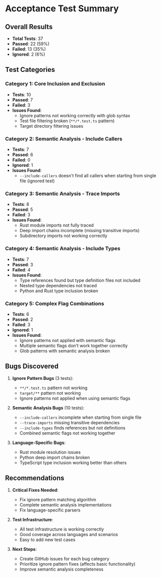 # Acceptance Test Summary

## Overall Results

- **Total Tests**: 37
- **Passed**: 22 (59%)
- **Failed**: 13 (35%)
- **Ignored**: 2 (6%)

## Test Categories

### Category 1: Core Inclusion and Exclusion
- **Tests**: 10
- **Passed**: 7
- **Failed**: 3
- **Issues Found**:
  - Ignore patterns not working correctly with glob syntax
  - Test file filtering broken (`**/*.test.ts` pattern)
  - Target directory filtering issues

### Category 2: Semantic Analysis - Include Callers
- **Tests**: 7
- **Passed**: 6
- **Failed**: 0
- **Ignored**: 1
- **Issues Found**:
  - `--include-callers` doesn't find all callers when starting from single file (ignored test)

### Category 3: Semantic Analysis - Trace Imports
- **Tests**: 8
- **Passed**: 5
- **Failed**: 3
- **Issues Found**:
  - Rust module imports not fully traced
  - Deep import chains incomplete (missing transitive imports)
  - Subdirectory imports not working correctly

### Category 4: Semantic Analysis - Include Types
- **Tests**: 7
- **Passed**: 3
- **Failed**: 4
- **Issues Found**:
  - Type references found but type definition files not included
  - Nested type dependencies not traced
  - Python and Rust type inclusion broken

### Category 5: Complex Flag Combinations
- **Tests**: 6
- **Passed**: 2
- **Failed**: 3
- **Ignored**: 1
- **Issues Found**:
  - Ignore patterns not applied with semantic flags
  - Multiple semantic flags don't work together correctly
  - Glob patterns with semantic analysis broken

## Bugs Discovered

1. **Ignore Pattern Bugs** (3 tests):
   - `**/*.test.ts` pattern not working
   - `target/**` pattern not working
   - Ignore patterns not applied when using semantic flags

2. **Semantic Analysis Bugs** (10 tests):
   - `--include-callers` incomplete when starting from single file
   - `--trace-imports` missing transitive dependencies
   - `--include-types` finds references but not definitions
   - Combined semantic flags not working together

3. **Language-Specific Bugs**:
   - Rust module resolution issues
   - Python deep import chains broken
   - TypeScript type inclusion working better than others

## Recommendations

1. **Critical Fixes Needed**:
   - Fix ignore pattern matching algorithm
   - Complete semantic analysis implementations
   - Fix language-specific parsers

2. **Test Infrastructure**:
   - All test infrastructure is working correctly
   - Good coverage across languages and scenarios
   - Easy to add new test cases

3. **Next Steps**:
   - Create GitHub issues for each bug category
   - Prioritize ignore pattern fixes (affects basic functionality)
   - Improve semantic analysis completeness